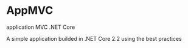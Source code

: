 # AppMVC
application MVC .NET Core 


A simple application builded in .NET Core 2.2 using the best practices
